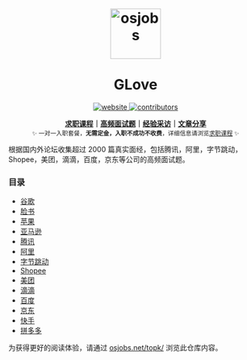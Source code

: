 <h1 align="center">
  <img height="100" src="https://raw.githubusercontent.com/resumejob/awesome-resume/master/imgs/rabbit-256.png" alt="osjobs" /> <br> <br> GLove
</h1>

<p align="center">
  <a href="https://osjobs.net">
    <img src="https://img.shields.io/website.svg?down_color=red&down_message=down&up_color=blue&up_message=up&url=https%3A%2F%2Fosjobs.net" alt="website" />
  </a>
  <a href="https://github.com/resumejob/awesome-resume/blob/master/license.md">
    <img src="https://img.shields.io/github/contributors/resumejob/interview-questions.svg" alt="contributors" />
  </a>
</p>

<p align="center">
  <b> <a href="https://osjobs.net/co/">求职课程</a>｜<a href="https://osjobs.net/topk/">高频面试题</a>｜<a href="https://osjobs.net/interview/">经验采访</a>｜<a href="https://www.zhihu.com/people/Windson_Yang/posts?page=1">文章分享</a></b></br>
  <sub>✨ 一对一入职套餐，<b>无需定金，入职不成功不收费</b>，详细信息请浏览<a href="https://osjobs.net/co/">求职课程</a> ✨<sub>
</p>

根据国内外论坛收集超过 2000 篇真实面经，包括腾讯，阿里，字节跳动，Shopee，美团，滴滴，百度，京东等公司的高频面试题。

### 目录
- [谷歌](https://osjobs.net/topk/%E8%B0%B7%E6%AD%8C/)
- [脸书](https://osjobs.net/topk/%E8%84%B8%E4%B9%A6/)
- [苹果](https://osjobs.net/topk/%E8%8B%B9%E6%9E%9C/)
- [亚马逊](https://osjobs.net/topk/%E4%BA%9A%E9%A9%AC%E9%80%8A/)
- [腾讯](https://osjobs.net/topk/%E8%85%BE%E8%AE%AF/)
- [阿里](https://osjobs.net/topk/%E9%98%BF%E9%87%8C/)
- [字节跳动](https://osjobs.net/topk/%E5%AD%97%E8%8A%82%E8%B7%B3%E5%8A%A8/)
- [Shopee](https://osjobs.net/topk/Shopee/)
- [美团](https://osjobs.net/topk/%E7%BE%8E%E5%9B%A2/)
- [滴滴](https://osjobs.net/topk/%E6%BB%B4%E6%BB%B4/)
- [百度](https://osjobs.net/topk/%E7%99%BE%E5%BA%A6/)
- [京东](https://osjobs.net/topk/%E4%BA%AC%E4%B8%9C/)
- [快手](https://osjobs.net/topk/%E5%BF%AB%E6%89%8B/)
- [拼多多](https://osjobs.net/topk/%E6%8B%BC%E5%A4%9A%E5%A4%9A/)

为获得更好的阅读体验，请通过 [osjobs.net/topk/](https://osjobs.net/topk/) 浏览此仓库内容。
